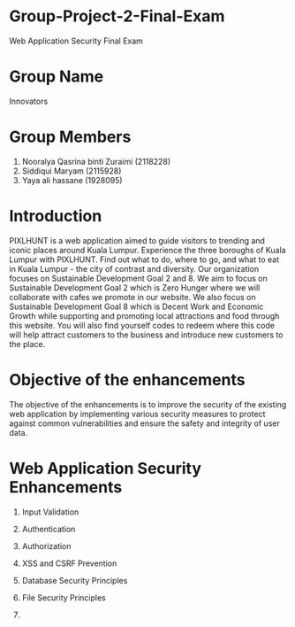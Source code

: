 # Group-Project-2-Final-Exam
Web Application Security Final Exam

# Group Name
Innovators

# Group Members
1. Nooralya Qasrina binti Zuraimi (2118228)
2. Siddiqui Maryam (2115928)
3. Yaya ali hassane (1928095)

# Introduction
PIXLHUNT is a web application aimed to guide visitors to trending and iconic places around Kuala Lumpur. Experience the three boroughs of Kuala Lumpur with PIXLHUNT. Find out what to do, where to go, and what to eat in Kuala Lumpur - the city of contrast and diversity. Our organization focuses on Sustainable Development Goal 2 and 8. We aim to focus on Sustainable Development Goal 2 which is Zero Hunger where we will collaborate with cafes we promote in our website. We also focus on Sustainable Development Goal 8 which is Decent Work and Economic Growth while supporting and promoting local attractions and food through this website. You will also find yourself codes to redeem where this code will help attract customers to the business and introduce new customers to the place.

# Objective of the enhancements
The objective of the enhancements is to improve the security of the existing web application by implementing various security measures to protect against common vulnerabilities and ensure the safety and integrity of user data.

# Web Application Security Enhancements
1) Input Validation



2) Authentication
3) Authorization
4) XSS and CSRF Prevention
5) Database Security Principles
6) File Security Principles
7) 

